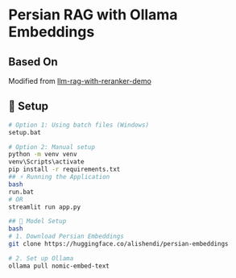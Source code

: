 # Persian RAG with Ollama Embeddings

## Based On
Modified from [llm-rag-with-reranker-demo](https://github.com/yankeexe/llm-rag-with-reranker-demo)

## 🔨 Setup

```bash
# Option 1: Using batch files (Windows)
setup.bat

# Option 2: Manual setup
python -m venv venv
venv\Scripts\activate
pip install -r requirements.txt
## ⚡️ Running the Application
bash
run.bat
# OR
streamlit run app.py

## 🧠 Model Setup
bash
# 1. Download Persian Embeddings
git clone https://huggingface.co/alishendi/persian-embeddings

# 2. Set up Ollama
ollama pull nomic-embed-text

